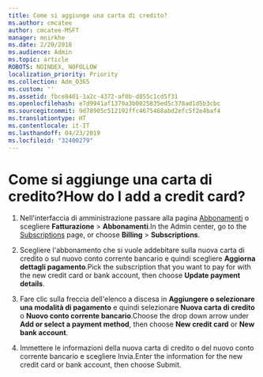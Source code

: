 ```yaml
---
title: Come si aggiunge una carta di credito?
ms.author: cmcatee
author: cmcatee-MSFT
manager: mnirkhe
ms.date: 2/20/2018
ms.audience: Admin
ms.topic: article
ROBOTS: NOINDEX, NOFOLLOW
localization_priority: Priority
ms.collection: Adm_O365
ms.custom: ''
ms.assetid: fbce8401-1a2c-4372-af0b-d855c1cd5f31
ms.openlocfilehash: e7d9941af1379a3b0025835ed5c378ad1d5b3cbc
ms.sourcegitcommit: 9d78905c512192ffc4675468abd2efc5f2e4baf4
ms.translationtype: HT
ms.contentlocale: it-IT
ms.lasthandoff: 04/23/2019
ms.locfileid: "32400279"
---
```

# <a name="how-do-i-add-a-credit-card"></a><span data-ttu-id="511c4-102">Come si aggiunge una carta di credito?</span><span class="sxs-lookup"><span data-stu-id="511c4-102">How do I add a credit card?</span></span>

1. <span data-ttu-id="511c4-103">Nell'interfaccia di amministrazione passare alla pagina [Abbonamenti](https://go.microsoft.com/fwlink/p/?linkid=842054) o scegliere **Fatturazione** \> **Abbonamenti**.</span><span class="sxs-lookup"><span data-stu-id="511c4-103">In the Admin center, go to the [Subscriptions](https://go.microsoft.com/fwlink/p/?linkid=842054) page, or choose **Billing** \> **Subscriptions**.</span></span>
    
2. <span data-ttu-id="511c4-104">Scegliere l'abbonamento che si vuole addebitare sulla nuova carta di credito o sul nuovo conto corrente bancario e quindi scegliere **Aggiorna dettagli pagamento**.</span><span class="sxs-lookup"><span data-stu-id="511c4-104">Pick the subscription that you want to pay for with the new credit card or bank account, then choose **Update payment details**.</span></span>
    
3. <span data-ttu-id="511c4-105">Fare clic sulla freccia dell'elenco a discesa in **Aggiungere o selezionare una modalità di pagamento** e quindi selezionare **Nuova carta di credito** o **Nuovo conto corrente bancario**.</span><span class="sxs-lookup"><span data-stu-id="511c4-105">Choose the drop down arrow under **Add or select a payment method**, then choose **New credit card** or **New bank account**.</span></span>
    
4. <span data-ttu-id="511c4-106">Immettere le informazioni della nuova carta di credito o del nuovo conto corrente bancario e scegliere Invia.</span><span class="sxs-lookup"><span data-stu-id="511c4-106">Enter the information for the new credit card or bank account, then choose Submit.</span></span>
    

